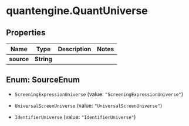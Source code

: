 # quantengine.QuantUniverse

## Properties

Name | Type | Description | Notes
------------ | ------------- | ------------- | -------------
**source** | **String** |  | 



## Enum: SourceEnum


* `ScreeningExpressionUniverse` (value: `"ScreeningExpressionUniverse"`)

* `UniversalScreenUniverse` (value: `"UniversalScreenUniverse"`)

* `IdentifierUniverse` (value: `"IdentifierUniverse"`)




